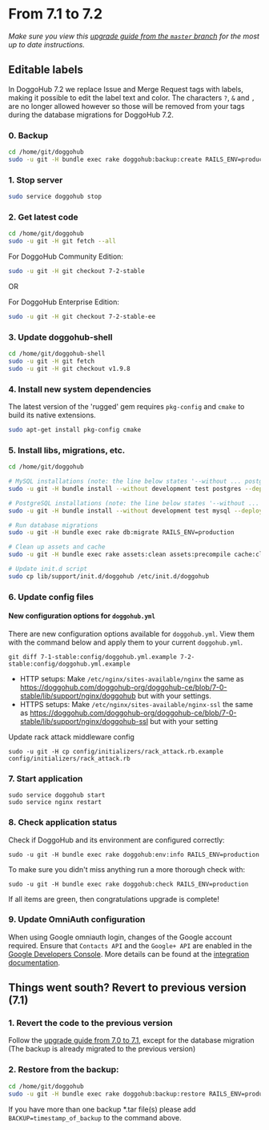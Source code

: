 # From 7.1 to 7.2
*Make sure you view this [upgrade guide from the `master` branch](../../../master/doc/update/7.1-to-7.2.md) for the most up to date instructions.*

## Editable labels

In DoggoHub 7.2 we replace Issue and Merge Request tags with labels, making it
possible to edit the label text and color. The characters `?`, `&` and `,` are
no longer allowed however so those will be removed from your tags during the
database migrations for DoggoHub 7.2.

### 0. Backup

```bash
cd /home/git/doggohub
sudo -u git -H bundle exec rake doggohub:backup:create RAILS_ENV=production
```

### 1. Stop server

```bash
sudo service doggohub stop
```

### 2. Get latest code

```bash
cd /home/git/doggohub
sudo -u git -H git fetch --all
```

For DoggoHub Community Edition:

```bash
sudo -u git -H git checkout 7-2-stable
```

OR

For DoggoHub Enterprise Edition:

```bash
sudo -u git -H git checkout 7-2-stable-ee
```

### 3. Update doggohub-shell

```bash
cd /home/git/doggohub-shell
sudo -u git -H git fetch
sudo -u git -H git checkout v1.9.8
```

### 4. Install new system dependencies

The latest version of the 'rugged' gem requires `pkg-config` and `cmake` to
build its native extensions.

```bash
sudo apt-get install pkg-config cmake
```

### 5. Install libs, migrations, etc.

```bash
cd /home/git/doggohub

# MySQL installations (note: the line below states '--without ... postgres')
sudo -u git -H bundle install --without development test postgres --deployment

# PostgreSQL installations (note: the line below states '--without ... mysql')
sudo -u git -H bundle install --without development test mysql --deployment

# Run database migrations
sudo -u git -H bundle exec rake db:migrate RAILS_ENV=production

# Clean up assets and cache
sudo -u git -H bundle exec rake assets:clean assets:precompile cache:clear RAILS_ENV=production

# Update init.d script
sudo cp lib/support/init.d/doggohub /etc/init.d/doggohub
```

### 6. Update config files

#### New configuration options for `doggohub.yml`

There are new configuration options available for `doggohub.yml`. View them with the command below and apply them to your current `doggohub.yml`.

```
git diff 7-1-stable:config/doggohub.yml.example 7-2-stable:config/doggohub.yml.example
```

* HTTP setups: Make `/etc/nginx/sites-available/nginx` the same as https://doggohub.com/doggohub-org/doggohub-ce/blob/7-0-stable/lib/support/nginx/doggohub but with your settings.
* HTTPS setups: Make `/etc/nginx/sites-available/nginx-ssl` the same as https://doggohub.com/doggohub-org/doggohub-ce/blob/7-0-stable/lib/support/nginx/doggohub-ssl but with your setting

Update rack attack middleware config

```
sudo -u git -H cp config/initializers/rack_attack.rb.example config/initializers/rack_attack.rb
```

### 7. Start application

    sudo service doggohub start
    sudo service nginx restart

### 8. Check application status

Check if DoggoHub and its environment are configured correctly:

    sudo -u git -H bundle exec rake doggohub:env:info RAILS_ENV=production

To make sure you didn't miss anything run a more thorough check with:

    sudo -u git -H bundle exec rake doggohub:check RAILS_ENV=production

If all items are green, then congratulations upgrade is complete!

### 9. Update OmniAuth configuration

When using Google omniauth login, changes of the Google account required.
Ensure that `Contacts API` and the `Google+ API` are enabled in the [Google Developers Console](https://console.developers.google.com/).
More details can be found at the [integration documentation](../integration/google.md).

## Things went south? Revert to previous version (7.1)

### 1. Revert the code to the previous version
Follow the [upgrade guide from 7.0 to 7.1](7.0-to-7.1.md), except for the database migration
(The backup is already migrated to the previous version)

### 2. Restore from the backup:

```bash
cd /home/git/doggohub
sudo -u git -H bundle exec rake doggohub:backup:restore RAILS_ENV=production
```
If you have more than one backup *.tar file(s) please add `BACKUP=timestamp_of_backup` to the command above.

